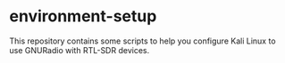 # environment-setup
This repository contains some scripts to help you configure Kali Linux to use GNURadio with RTL-SDR devices. 
